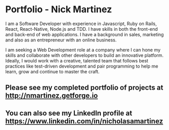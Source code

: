 # Portfolio - Nick Martinez

I am a Software Developer with experience in Javascript, Ruby on Rails, React, React-Native, Node.js and TDD. I have skills in both the front-end and back-end of web applications. I have a background in sales, marketing and also as an entrepreneur with an online business. 

I am seeking a Web Development role at a company where I can hone my skills and collaborate with other developers to build an innovative platform. Ideally, I would work with a creative, talented team that follows best practices like test-driven development and pair programming to help me learn, grow and continue to master the craft.

## Please see my completed portfolio of projects at http://nmartinez.getforge.io

## You can also see my LinkedIn profile at https://www.linkedin.com/in/nicholasamartinez
